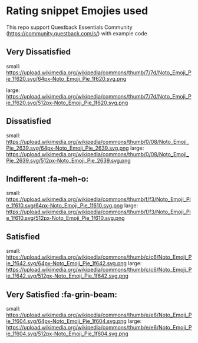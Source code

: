 # Rating snippet Emojies used
This repo support Questback Essentials Community (https://community.questback.com/s/) with example code
 

## Very  Dissatisfied
small:
https://upload.wikimedia.org/wikipedia/commons/thumb/7/7d/Noto_Emoji_Pie_1f620.svg/64px-Noto_Emoji_Pie_1f620.svg.png

large:
https://upload.wikimedia.org/wikipedia/commons/thumb/7/7d/Noto_Emoji_Pie_1f620.svg/512px-Noto_Emoji_Pie_1f620.svg.png

## Dissatisfied
small:
https://upload.wikimedia.org/wikipedia/commons/thumb/0/08/Noto_Emoji_Pie_2639.svg/64px-Noto_Emoji_Pie_2639.svg.png
large:
https://upload.wikimedia.org/wikipedia/commons/thumb/0/08/Noto_Emoji_Pie_2639.svg/512px-Noto_Emoji_Pie_2639.svg.png


## Indifferent :fa-meh-o:
small:
https://upload.wikimedia.org/wikipedia/commons/thumb/f/f3/Noto_Emoji_Pie_1f610.svg/64px-Noto_Emoji_Pie_1f610.svg.png
large:
https://upload.wikimedia.org/wikipedia/commons/thumb/f/f3/Noto_Emoji_Pie_1f610.svg/512px-Noto_Emoji_Pie_1f610.svg.png


## Satisfied

small:
https://upload.wikimedia.org/wikipedia/commons/thumb/c/c6/Noto_Emoji_Pie_1f642.svg/64px-Noto_Emoji_Pie_1f642.svg.png
large:
https://upload.wikimedia.org/wikipedia/commons/thumb/c/c6/Noto_Emoji_Pie_1f642.svg/512px-Noto_Emoji_Pie_1f642.svg.png

## Very  Satisfied :fa-grin-beam:   
small:
https://upload.wikimedia.org/wikipedia/commons/thumb/e/e6/Noto_Emoji_Pie_1f604.svg/64px-Noto_Emoji_Pie_1f604.svg.png
large:
https://upload.wikimedia.org/wikipedia/commons/thumb/e/e6/Noto_Emoji_Pie_1f604.svg/512px-Noto_Emoji_Pie_1f604.svg.png
